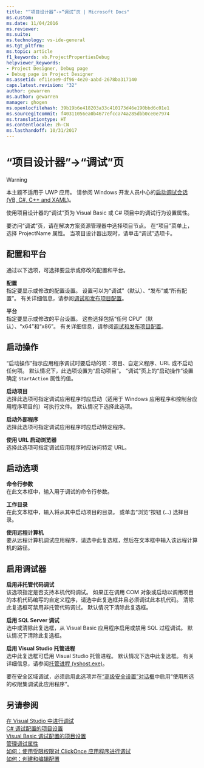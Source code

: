 ```yaml
---
title: "“项目设计器”->“调试”页 | Microsoft Docs"
ms.custom: 
ms.date: 11/04/2016
ms.reviewer: 
ms.suite: 
ms.technology: vs-ide-general
ms.tgt_pltfrm: 
ms.topic: article
f1_keywords: vb.ProjectPropertiesDebug
helpviewer_keywords:
- Project Designer, Debug page
- Debug page in Project Designer
ms.assetid: ef11eae9-df96-4e20-aabd-2678ba317140
caps.latest.revision: "32"
author: gewarren
ms.author: gewarren
manager: ghogen
ms.openlocfilehash: 39b19b6e418203a33c410173d46e190bbd6c01e1
ms.sourcegitcommit: f40311056ea0b4677efcca74a285dbb0ce0e7974
ms.translationtype: HT
ms.contentlocale: zh-CN
ms.lasthandoff: 10/31/2017
---
```

# <a name="debug-page-project-designer"></a>“项目设计器”->“调试”页
> [!WARNING]
>  本主题不适用于 UWP 应用。 请参阅 Windows 开发人员中心的[启动调试会话 (VB, C#, C++ and XAML)](../../debugger/start-a-debugging-session-for-a-store-app-in-visual-studio-vb-csharp-cpp-and-xaml.md)。  
  
 使用项目设计器的“调试”页为 Visual Basic 或 C# 项目中的调试行为设置属性。  
  
 要访问“调试”页，请在解决方案资源管理器中选择项目节点。 在“项目”菜单上，选择 ProjectName 属性。 当项目设计器出现时，请单击“调试”选项卡。  
  
## <a name="configuration-and-platform"></a>配置和平台  
 通过以下选项，可选择要显示或修改的配置和平台。  
  
 **配置**  
 指定要显示或修改的配置设置。 设置可以为“调试”（默认）、“发布”或“所有配置”。 有关详细信息，请参阅[调试和发布项目配置](http://msdn.microsoft.com/en-us/0440b300-0614-4511-901a-105b771b236e)。  
  
 **平台**  
 指定要显示或修改的平台设置。 这些选择包括“任何 CPU”（默认）、“x64”和“x86”。 有关详细信息，请参阅[调试和发布项目配置](http://msdn.microsoft.com/en-us/0440b300-0614-4511-901a-105b771b236e)。  
  
## <a name="start-action"></a>启动操作  
 “启动操作”指示应用程序调试时要启动的项：项目、自定义程序、URL 或不启动任何项。 默认情况下，此选项设置为“启动项目”。 “调试”页上的“启动操作”设置确定 `StartAction` 属性的值。  
  
 **启动项目**  
 选择此选项可指定调试应用程序时应启动（适用于 Windows 应用程序和控制台应用程序项目的）可执行文件。 默认情况下选择此选项。  
  
 **启动外部程序**  
 选择此选项可指定调试应用程序时应启动特定程序。  
  
 **使用 URL 启动浏览器**  
 选择此选项可指定调试应用程序时应访问特定 URL。  
  
## <a name="start-options"></a>启动选项  
 **命令行参数**  
 在此文本框中，输入用于调试的命令行参数。  
  
 **工作目录**  
 在此文本框中，输入将从其中启动项目的目录。 或单击“浏览”按钮 (...) 选择目录。  
  
 **使用远程计算机**  
 要从远程计算机调试应用程序，请选中此复选框，然后在文本框中输入该远程计算机的路径。  
  
## <a name="enable-debuggers"></a>启用调试器  
 **启用非托管代码调试**  
 该选项指定是否支持本机代码调试。 如果正在调用 COM 对象或启动以调用项目的本机代码编写的自定义程序，请选中此复选框并且必须调试此本机代码。 清除此复选框可禁用非托管代码调试。 默认情况下清除此复选框。  
  
 **启用 SQL Server 调试**  
 选中或清除此复选框，从 Visual Basic 应用程序启用或禁用 SQL 过程调试。 默认情况下清除此复选框。  
  
 **启用 Visual Studio 托管进程**  
 选中此复选框可启用 Visual Studio 托管进程。 默认情况下选中此复选框。 有关详细信息，请参阅[托管进程 (vshost.exe)](../../ide/hosting-process-vshost-exe.md)。  
  
 要在安全区域调试，必须启用此选项并在[“高级安全设置”对话框](../../ide/reference/advanced-security-settings-dialog-box.md)中启用“使用所选的权限集调试此应用程序”。  
  
## <a name="see-also"></a>另请参阅  
 [在 Visual Studio 中进行调试](../../debugger/debugging-in-visual-studio.md)   
 [C# 调试配置的项目设置](../../debugger/project-settings-for-csharp-debug-configurations.md)   
 [Visual Basic 调试配置的项目设置](../../debugger/project-settings-for-a-visual-basic-debug-configuration.md)   
 [管理调试属性](http://msdn.microsoft.com/en-us/92474d16-e7fe-4fac-9287-6bd6b3a7eb68)   
 [如何：使用受限权限对 ClickOnce 应用程序进行调试](../../deployment/how-to-debug-a-clickonce-application-with-restricted-permissions.md)   
 [如何：创建和编辑配置](../../ide/how-to-create-and-edit-configurations.md)